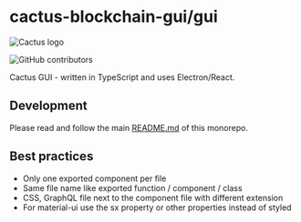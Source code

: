 # cactus-blockchain-gui/gui

![Cactus logo](https://www.cactus-network.net/wp-content/uploads/2022/09/cactus-logo.svg)

![GitHub contributors](https://img.shields.io/github/contributors/Cactus-Network/cactus-blockchain-gui?logo=GitHub)

Cactus GUI - written in TypeScript and uses Electron/React.

## Development

Please read and follow the main [README.md](https://github.com/Cactus-Network/cactus-blockchain-gui) of this monorepo.

## Best practices

- Only one exported component per file
- Same file name like exported function / component / class
- CSS, GraphQL file next to the component file with different extension
- For material-ui use the sx property or other properties instead of styled
